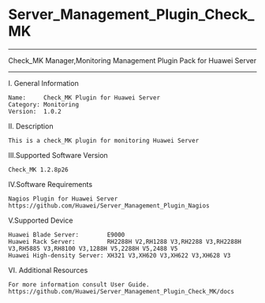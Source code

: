 # Server_Management_Plugin_Check_MK

****************************************************************************
Check_MK Manager,Monitoring Management Plugin Pack for Huawei Server
****************************************************************************

I. General Information

    Name:     Check_MK Plugin for Huawei Server
    Category: Monitoring
    Version:  1.0.2

II. Description

    This is a check_MK plugin for monitoring Huawei Server 

III.Supported Software Version

    Check_MK 1.2.8p26
    
IV.Software Requirements

    Nagios Plugin for Huawei Server
    https://github.com/Huawei/Server_Management_Plugin_Nagios
    
V.Supported Device

    Huawei Blade Server:        E9000
    Huawei Rack Server:         RH2288H V2,RH1288 V3,RH2288 V3,RH2288H V3,RH5885 V3,RH8100 V3,1288H V5,2288H V5,2488 V5    
    Huawei High-density Server: XH321 V3,XH620 V3,XH622 V3,XH628 V3
    
VI. Additional Resources

    For more information consult User Guide. https://github.com/Huawei/Server_Management_Plugin_Check_MK/docs
